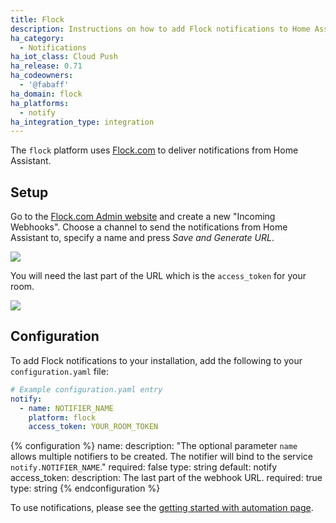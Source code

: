 ```yaml
---
title: Flock
description: Instructions on how to add Flock notifications to Home Assistant.
ha_category:
  - Notifications
ha_iot_class: Cloud Push
ha_release: 0.71
ha_codeowners:
  - '@fabaff'
ha_domain: flock
ha_platforms:
  - notify
ha_integration_type: integration
---
```


The `flock` platform uses [Flock.com](https://flock.com) to deliver notifications from Home Assistant.

## Setup

Go to the [Flock.com Admin website](https://admin.flock.com/#!/webhooks) and create a new "Incoming Webhooks". Choose a channel to send the notifications from Home Assistant to, specify a name and press *Save and Generate URL*.

<p class='img'>
  <img src='/images/integrations/flock/flock-webhook.png' />
</p> 

You will need the last part of the URL which is the `access_token` for your room.

<p class='img'>
  <img src='/images/integrations/flock/new-webhook.png' />
</p> 

## Configuration

To add Flock notifications to your installation, add the following to your `configuration.yaml` file:

```yaml
# Example configuration.yaml entry
notify:
  - name: NOTIFIER_NAME
    platform: flock
    access_token: YOUR_ROOM_TOKEN
```

{% configuration %}
name:
  description: "The optional parameter `name` allows multiple notifiers to be created. The notifier will bind to the service `notify.NOTIFIER_NAME`."
  required: false
  type: string
  default: notify
access_token:
  description: The last part of the webhook URL.
  required: true
  type: string
{% endconfiguration %}

To use notifications, please see the [getting started with automation page](/getting-started/automation/).
